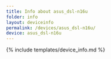 ```yaml
---
title: Info about asus_dsl-n16u
folder: info
layout: deviceinfo
permalink: /devices/asus_dsl-n16u/
device: asus_dsl-n16u
---
```

{% include templates/device_info.md %}

